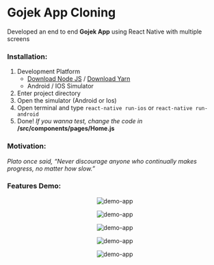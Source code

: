 # Gojek App Cloning

Developed an end to end **Gojek App** using React Native with multiple screens


### Installation:
1. Development Platform
   * [Download Node JS](https://nodejs.org/en/) / [Download Yarn](https://yarnpkg.com/)
   * Android / IOS Simulator
2. Enter project directory 
3. Open the simulator (Android or Ios)
4. Open terminal and type `react-native run-ios` or `react-native run-android` 
5. Done! *If you wanna test, change the code in* **/src/components/pages/Home.js**

### Motivation:
 
*Plato once said, “Never discourage anyone who continually makes progress, no matter how slow.”*

### Features Demo:

<p align="center">
<img src="https://www.mediafire.com/convkey/0409/h58axakjcfu4eoz7g.jpg" border="0" alt="demo-app" />
</p>
<p align="center">
<img src="https://www.mediafire.com/convkey/62a5/0umotbvewa0ugq57g.jpg" border="0" alt="demo-app"  />
</p>
<p align="center">
<img src="https://www.mediafire.com/convkey/5110/0w2hv97w0u30okf7g.jpg" border="0" alt="demo-app"/>
 </p>
 <p align="center">
<img src="https://www.mediafire.com/convkey/ff1b/pgjnntbdiuvi8547g.jpg" border="0" alt="demo-app" />
 </p>
  <p align="center">
<img src="https://www.mediafire.com/convkey/1220/l3mkwzjgqgk229t7g.jpg" border="0" alt="demo-app"  />
  </p>
